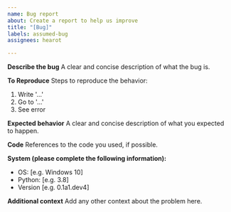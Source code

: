 ```yaml
---
name: Bug report
about: Create a report to help us improve
title: "[Bug]"
labels: assumed-bug
assignees: hearot

---
```


**Describe the bug**
A clear and concise description of what the bug is.

**To Reproduce**
Steps to reproduce the behavior:
1. Write '...'
2. Go to '...'
3. See error

**Expected behavior**
A clear and concise description of what you expected to happen.

**Code**
References to the code you used, if possible.

**System (please complete the following information):**
 - OS: [e.g. Windows 10]
 - Python: [e.g. 3.8]
 - Version [e.g. 0.1a1.dev4]

**Additional context**
Add any other context about the problem here.

